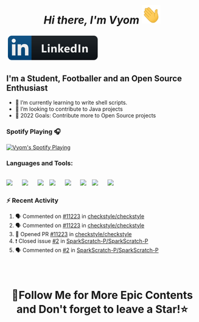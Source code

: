 <h1 align="center"><em>Hi there, I'm Vyom </em><img src="https://github.com/SparkScratch-P/Vyom-Yadav/blob/main/Hi.gif?raw=true" width="50"></h1>

<a href="https://www.linkedin.com/in/vyom-yadav-66a97918b/">
    <img src="https://github.com/MikeCodesDotNET/ColoredBadges/blob/master/svg/social/linkedin.svg" alt="gitter" style="vertical-align:top; margin:6px 4px">
</a>  

## I'm a Student, Footballer and an Open Source Enthusiast

- 🌱 I’m currently learning to write shell scripts.
- 👯 I’m looking to contribute to Java projects
- 🥅 2022 Goals: Contribute more to Open Source projects

### Spotify Playing 🎧

[<img src="https://novatorem-git-master-vyom-yadav.vercel.app/api/spotify" alt="Vyom's Spotify Playing" width="350" />](https://open.spotify.com/user/312oauov5ttlvf6hg6yygyiz3m4m)


### Languages and Tools:

<img src="https://qph.fs.quoracdn.net/main-qimg-48b7a3d8958565e7aa3ad4dbf2312770.webp" height="30"> &nbsp; &nbsp;  <img src="https://www.techbaz.org/Course/img/c-logo.png" height="30"> &nbsp; &nbsp;  <img src="https://image.flaticon.com/icons/png/512/25/25231.png" height="30"> &nbsp; <img src="https://resources.jetbrains.com/storage/products/intellij-idea/img/meta/intellij-idea_logo_300x300.png" height="30"> &nbsp; &nbsp; <img src="https://www.tinkercad.com/favicon.ico" height="30"> &nbsp; &nbsp;  <img src="https://upload.wikimedia.org/wikipedia/commons/thumb/e/e0/Git-logo.svg/1280px-Git-logo.svg.png" height="25">&nbsp; &nbsp;<img src="https://upload.wikimedia.org/wikipedia/commons/thumb/c/c3/Python-logo-notext.svg/1200px-Python-logo-notext.svg.png" height="25"> &nbsp; &nbsp; <img src="https://www.djangoproject.com/m/img/logos/django-logo-negative.png" height="25">
---

### :zap: Recent Activity

<!--START_SECTION:activity-->
1. 🗣 Commented on [#11223](https://github.com/checkstyle/checkstyle/issues/11223) in [checkstyle/checkstyle](https://github.com/checkstyle/checkstyle)
2. 🗣 Commented on [#11223](https://github.com/checkstyle/checkstyle/issues/11223) in [checkstyle/checkstyle](https://github.com/checkstyle/checkstyle)
3. 💪 Opened PR [#11223](https://github.com/checkstyle/checkstyle/pull/11223) in [checkstyle/checkstyle](https://github.com/checkstyle/checkstyle)
4. ❗️ Closed issue [#2](https://github.com/SparkScratch-P/SparkScratch-P/issues/2) in [SparkScratch-P/SparkScratch-P](https://github.com/SparkScratch-P/SparkScratch-P)
5. 🗣 Commented on [#2](https://github.com/SparkScratch-P/SparkScratch-P/issues/2) in [SparkScratch-P/SparkScratch-P](https://github.com/SparkScratch-P/SparkScratch-P)
<!--END_SECTION:activity-->

<br/><br/>

<h1 align="center">👾Follow Me for More Epic Contents and Don't forget to leave a Star!⭐</h1>


